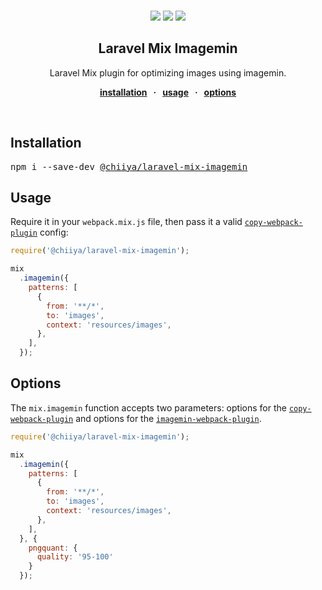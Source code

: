 <br />
<div align="center">
  <p align="center">
    <a href="https://opensource.org/licenses/MIT" target="_blank"><img src="https://img.shields.io/badge/license-MIT-green.svg"></a>
    <a href="https://www.npmjs.com/package/@chiiya/laravel-mix-imagemin" target="_blank"><img src="https://img.shields.io/npm/v/@chiiya/laravel-mix-imagemin.svg"></a>
    <a href="https://prettier.io" target="_blank"><img src="https://img.shields.io/badge/code_style-prettier-ff69b4.svg?style=flat"></a>
  </p>

  <strong>
    <h2 align="center">Laravel Mix Imagemin</h2>
  </strong>

  <p align="center">
    Laravel Mix plugin for optimizing images using imagemin.
  </p>

  <p align="center">
    <strong>
    <a href="#installation">installation</a>
      &nbsp; &middot; &nbsp;
      <a href="#usage">usage</a>
      &nbsp; &middot; &nbsp;
      <a href="#options">options</a>
    </strong>
  </p>
</div>
<br />

## Installation

<pre>npm i --save-dev <a href="https://www.npmjs.com/package/@chiiya/laravel-mix-imagemin">@chiiya/laravel-mix-imagemin</a></pre>

## Usage
Require it in your `webpack.mix.js` file, then pass it a valid [`copy-webpack-plugin`](https://webpack.js.org/plugins/copy-webpack-plugin/)
config:

```js
require('@chiiya/laravel-mix-imagemin');

mix
  .imagemin({
    patterns: [
      {
        from: '**/*',
        to: 'images',
        context: 'resources/images',
      },
    ],
  });
```

## Options

The `mix.imagemin` function accepts two parameters: options for the [`copy-webpack-plugin`](https://webpack.js.org/plugins/copy-webpack-plugin/)
and options for the [`imagemin-webpack-plugin`](https://github.com/Klathmon/imagemin-webpack-plugin).

```js
require('@chiiya/laravel-mix-imagemin');

mix
  .imagemin({
    patterns: [
      {
        from: '**/*',
        to: 'images',
        context: 'resources/images',
      },
    ],
  }, {
    pngquant: {
      quality: '95-100'
    }
  });
```
